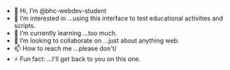 - 👋 Hi, I’m @bhc-webdev-student
- 👀 I’m interested in ...using this interface to test educational activities and scripts.
- 🌱 I’m currently learning ...too much.
- 💞️ I’m looking to collaborate on ...just about anything web.
- 📫 How to reach me ...please don't/
- ⚡ Fun fact: ...I'll get back to you on this one.

<!---
bhc-webdev-student/bhc-webdev-student is a ✨ special ✨ repository because its `README.md` (this file) appears on your GitHub profile.
You can click the Preview link to take a look at your changes.
--->
